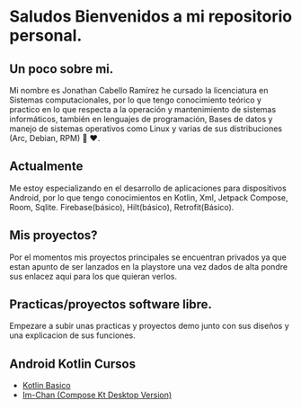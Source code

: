 # Saludos Bienvenidos a mi repositorio personal.
## Un poco sobre mi.


Mi nombre es Jonathan Cabello Ramírez he cursado la licenciatura en Sistemas computacionales, por lo que tengo conocimiento teórico y practico en lo que respecta a la operación y mantenimiento de sistemas informáticos, también en lenguajes de programación, Bases de datos y manejo de sistemas operativos como Linux y varias de sus distribuciones (Arc, Debian, RPM) 🐧 ❤️.


## Actualmente
Me estoy especializando en el desarrollo de aplicaciones para dispositivos Android, por lo que tengo conocimientos en Kotlin, Xml, Jetpack Compose, Room, Sqlite. Firebase(básico), Hilt(básico), Retrofit(Básico).

## Mis proyectos?
Por el momentos mis proyectos principales se encuentran privados ya que estan apunto de ser lanzados en la playstore una vez dados de alta pondre sus enlacez aqui para los que quieran verlos.

## Practicas/proyectos software libre.
Empezare a subir unas practicas y proyectos demo junto con sus diseños y una explicacion de sus funciones.

## Android Kotlin Cursos

- [Kotlin Basico](https://github.com/MrShiden/Android)
- [Im-Chan (Compose Kt Desktop Version)](https://github.com/MrShiden/Android)





